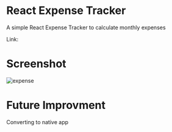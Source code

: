 # React Expense Tracker
A simple React Expense Tracker to calculate monthly expenses

Link:

# Screenshot
![expense](https://user-images.githubusercontent.com/58937669/105580100-6d0b0c80-5db0-11eb-9b2f-2e48230c563d.PNG)

# Future Improvment
 Converting to native app
